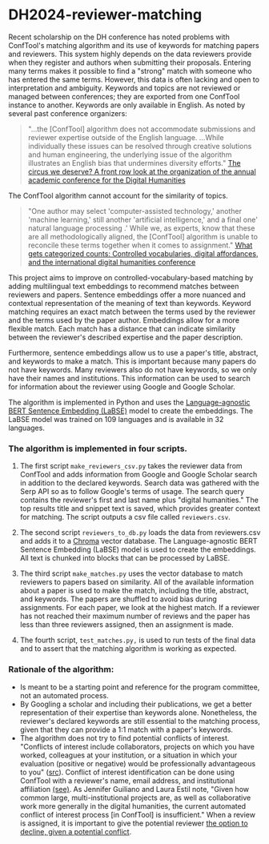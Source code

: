 # DH2024-reviewer-matching

Recent scholarship on the DH conference has noted problems with ConfTool's matching algorithm and its use of keywords for matching papers and reviewers. This system highly depends on the data reviewers provide when they register and authors when submitting their proposals. Entering many terms makes it possible to find a "strong" match with someone who has entered the same terms. However, this data is often lacking and open to interpretation and ambiguity. Keywords and topics are not reviewed or managed between conferences; they are exported from one ConfTool instance to another. Keywords are only available in English. As noted by several past conference organizers: 

> "...the [ConfTool] algorithm does not accommodate submissions and reviewer expertise outside of the English language. ...While individually these issues can be resolved through creative solutions and human engineering, the underlying issue of the algorithm illustrates an English bias that undermines diversity efforts." [The circus we deserve? A front row look at the organization of the annual academic conference for the Digital Humanities](http://digitalhumanities.org:8081/dhq/vol/16/4/000643/000643.html) 

The ConfTool algorithm cannot account for the similarity of topics. 

> "One author may select 'computer-assisted technology,' another 'machine learning,' still another 'artificial intelligence,' and a final one' natural language processing .' While we, as experts, know that these are all methodologically aligned, the [ConfTool] algorithm is unable to reconcile these terms together when it comes to assignment." [What gets categorized counts: Controlled vocabularies, digital affordances, and the international digital humanities conference](https://academic.oup.com/dsh/article/38/3/1088/6988912)

This project aims to improve on controlled-vocabulary-based matching by adding multilingual text embeddings to recommend matches between reviewers and papers. Sentence embeddings offer a more nuanced and contextual representation of the meaning of text than keywords. Keyword matching requires an exact match between the terms used by the reviewer and the terms used by the paper author. Embeddings allow for a more flexible match. Each match has a distance that can indicate similarity between the reviewer's described expertise and the paper description. 

Furthermore, sentence embeddings allow us to use a paper's title, abstract, and keywords to make a match. This is important because many papers do not have keywords. Many reviewers also do not have keywords, so we only have their names and institutions. This information can be used to search for information about the reviewer using Google and Google Scholar.  

The algorithm is implemented in Python and uses the [Language-agnostic BERT Sentence Embedding (LaBSE)](https://ai.googleblog.com/2020/08/language-agnostic-bert-sentence.html) model to create the embeddings. The LaBSE model was trained on 109 languages and is available in 32 languages. 

### The algorithm is implemented in four scripts.
1. The first script `make_reviewers_csv.py` takes the reviewer data from ConfTool and adds information from Google and Google Scholar search in addition to the declared keywords. Search data was gathered with the Serp API so as to follow Google's terms of usage. The search query contains the reviewer's first and last name plus "digital humanities." The top results title and snippet text is saved, which provides greater context for matching. The script outputs a csv file called `reviewers.csv`.

2. The second script `reviewers_to_db.py` loads the data from reviewers.csv and adds it to a [Chroma](https://docs.trychroma.com/) vector database. The Language-agnostic BERT Sentence Embedding (LaBSE) model is used to create the embeddings. All text is chunked into blocks that can be processed by LaBSE.

3. The third script `make_matches.py` uses the vector database to match reviewers to papers based on similarity. All of the available information about a paper is used to make the match, including the title, abstract, and keywords. The papers are shuffled to avoid bias during assignments. For each paper, we look at the highest match. If a reviewer has not reached their maximum number of reviews and the paper has less than three reviewers assigned, then an assignment is made. 

4. The fourth script, `test_matches.py,` is used to run tests of the final data and to assert that the matching algorithm is working as expected.

### Rationale of the algorithm:

- Is meant to be a starting point and reference for the program committee, not an automated process. 
- By Googling a scholar and including their publications, we get a better representation of their expertise than keywords alone. Nonetheless, the reviewer's declared keywords are still essential to the matching process, given that they can provide a 1:1 match with a paper's keywords. 
- The algorithm does not try to find potential conflicts of interest. "Conflicts of interest include collaborators, projects on which you have worked, colleagues at your institution, or a situation in which your evaluation (positive or negative) would be professionally advantageous to you" ([src](https://ach2023.ach.org/en/reviewer-guidelines/)). Conflict of interest identification can be done using ConfTool with a reviewer's name, email address, and institutional affiliation [(see)](https://www.conftool.net/ctforum/index.php/topic,117.0.html). As Jennifer Guiliano and Laura Estil note, "Given how common large, multi-institutional projects are, as well as collaborative work more generally in the digital humanities, the current automated conflict of interest process [in ConfTool] is insufficient." When a review is assigned, it is important to give the potential reviewer [the option to decline, given a potential conflict](https://www.conftool.net/ctforum/index.php/topic,229.0.html). 